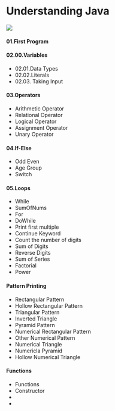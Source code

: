 # Understanding Java

<img src="https://res.cloudinary.com/dxwqpwwrh/image/upload/v1710778444/java/Screenshot_2024-03-18_214130_us2slz.png">

<h4>01.First Program</h4>
<h4>02.00.Variables</h4>
<ul>
    <li>02.01.Data Types</li>
    <li>02.02.Literals</li>
    <li>02.03. Taking Input</li>
</ul>
<h4>03.Operators</h4>
<ul>
    <li>Arithmetic Operator</li>
    <li>Relational Operator</li>
    <li>Logical Operator</li>
    <li>Assignment Operator</li>
    <li>Unary Operator</li>
    
</ul>
<h4>04.If-Else</h4>
<ul>
    <li>Odd Even</li>
    <li>Age Group</li>
    <li>Switch</li>
</ul>
<h4>05.Loops</h4>
<ul>
    <li>While</li>
    <li>SumOfNums</li>
    <li>For</li>
    <li>DoWhile</li>
    <li>Print first multiple</li>
    <li>Continue Keyword</li>
    <li>Count the number of digits</li>
    <li>Sum of Digits</li>
    <li>Reverse Digits</li>
    <li>Sum of Series</li>
    <li>Factorial</li>
    <li>Power</li>
</ul>
<h4>Pattern Printing</h4>
<ul>
    <li>Rectangular Pattern</li>
    <li>Hollow Rectangular Pattern</li>
    <li>Triangular Pattern</li>
    <li>Inverted Triangle</li>
    <li>Pyramid Pattern</li>
    <li>Numerical Rectangular Pattern</li>
    <li>Other Numerical Pattern</li>
    <li>Numerical Triangle</li>
    <li>Numericla Pyramid</li>
    <li>Hollow Numerical Triangle</li>
</ul>
<h4>Functions</h4>
<ul>
    <li>Functions</li>
    <li>Constructor</li>
    <li></li>
    <li></li>
</ul>
